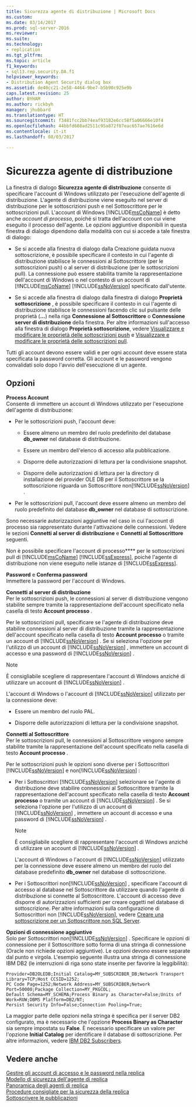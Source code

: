 ```yaml
---
title: Sicurezza agente di distribuzione | Microsoft Docs
ms.custom: 
ms.date: 03/14/2017
ms.prod: sql-server-2016
ms.reviewer: 
ms.suite: 
ms.technology:
- replication
ms.tgt_pltfrm: 
ms.topic: article
f1_keywords:
- sql13.rep.security.DA.f1
helpviewer_keywords:
- Distribution Agent Security dialog box
ms.assetid: de40cc21-2e58-4464-9be7-b5b90c925e9b
caps.latest.revision: 25
author: BYHAM
ms.author: rickbyh
manager: jhubbard
ms.translationtype: HT
ms.sourcegitcommit: f3481fcc2bb74eaf93182e6cc58f5a06666e10f4
ms.openlocfilehash: 44bbfd608ad2511c95a872f07eac657ae7616e6d
ms.contentlocale: it-it
ms.lasthandoff: 08/03/2017

---
```

# <a name="distribution-agent-security"></a>Sicurezza agente di distribuzione
  La finestra di dialogo **Sicurezza agente di distribuzione** consente di specificare l'account di Windows utilizzato per l'esecuzione dell'agente di distribuzione. L'agente di distribuzione viene eseguito nel server di distribuzione per le sottoscrizioni push e nel Sottoscrittore per le sottoscrizioni pull. L'account di Windows [!INCLUDE[msCoName](../../includes/msconame-md.md)] è detto anche *account di processo*, poiché si tratta dell'account con cui viene eseguito il processo dell'agente. Le opzioni aggiuntive disponibili in questa finestra di dialogo dipendono dalla modalità con cui si accede a tale finestra di dialogo:  
  
-   Se si accede alla finestra di dialogo dalla Creazione guidata nuova sottoscrizione, è possibile specificare il contesto in cui l'agente di distribuzione stabilisce le connessioni al Sottoscrittore (per le sottoscrizioni push) o al server di distribuzione (per le sottoscrizioni pull). La connessione può essere stabilita tramite la rappresentazione dell'account di Windows o nel contesto di un account di [!INCLUDE[msCoName](../../includes/msconame-md.md)] [!INCLUDE[ssNoVersion](../../includes/ssnoversion-md.md)] specificato dall'utente.  
  
-   Se si accede alla finestra di dialogo dalla finestra di dialogo **Proprietà sottoscrizione** , è possibile specificare il contesto in cui l'agente di distribuzione stabilisce le connessioni facendo clic sul pulsante delle proprietà (**...**) nella riga **Connessione al Sottoscrittore** o **Connessione server di distribuzione** della finestra. Per altre informazioni sull'accesso alla finestra di dialogo **Proprietà sottoscrizione**, vedere [Visualizzare e modificare le proprietà delle sottoscrizioni push](../../relational-databases/replication/view-and-modify-push-subscription-properties.md) e [Visualizzare e modificare le proprietà delle sottoscrizioni pull](../../relational-databases/replication/view-and-modify-pull-subscription-properties.md).  
  
 Tutti gli account devono essere validi e per ogni account deve essere stata specificata la password corretta. Gli account e le password vengono convalidati solo dopo l'avvio dell'esecuzione di un agente.  
  
## <a name="options"></a>Opzioni  
 **Process Account**  
 Consente di immettere un account di Windows utilizzato per l'esecuzione dell'agente di distribuzione:  
  
-   Per le sottoscrizioni push, l'account deve:  
  
    -   Essere almeno un membro del ruolo predefinito del database **db_owner** nel database di distribuzione.  
  
    -   Essere un membro dell'elenco di accesso alla pubblicazione.  
  
    -   Disporre delle autorizzazioni di lettura per la condivisione snapshot.  
  
    -   Disporre delle autorizzazioni di lettura per la directory di installazione del provider OLE DB per il Sottoscrittore se la sottoscrizione riguarda un Sottoscrittore non[!INCLUDE[ssNoVersion](../../includes/ssnoversion-md.md)] .  
  
-   Per le sottoscrizioni pull, l'account deve essere almeno un membro del ruolo predefinito del database **db_owner** nel database di sottoscrizione.  
  
 Sono necessarie autorizzazioni aggiuntive nel caso in cui l'account di processo sia rappresentato durante l'attivazione delle connessioni. Vedere le sezioni **Connetti al server di distribuzione** e **Connetti al Sottoscrittore** seguenti.  
  
 Non è possibile specificare l'account di processo**** per le sottoscrizioni pull di [!INCLUDE[msCoName](../../includes/msconame-md.md)] [!INCLUDE[ssExpress](../../includes/ssexpress-md.md)], poiché l'agente di distribuzione non viene eseguito nelle istanze di [!INCLUDE[ssExpress](../../includes/ssexpress-md.md)].  
  
 **Password** e **Conferma password**  
 Immettere la password per l'account di Windows.  
  
 **Connetti al server di distribuzione**  
 Per le sottoscrizioni push, le connessioni al server di distribuzione vengono stabilite sempre tramite la rappresentazione dell'account specificato nella casella di testo **Account processo** .  
  
 Per le sottoscrizioni pull, specificare se l'agente di distribuzione deve stabilire connessioni al server di distribuzione tramite la rappresentazione dell'account specificato nella casella di testo **Account processo** o tramite un account di [!INCLUDE[ssNoVersion](../../includes/ssnoversion-md.md)] . Se si seleziona l'opzione per l'utilizzo di un account di [!INCLUDE[ssNoVersion](../../includes/ssnoversion-md.md)] , immettere un account di accesso e una password di [!INCLUDE[ssNoVersion](../../includes/ssnoversion-md.md)] .  
  
> [!NOTE]  
>  È consigliabile scegliere di rappresentare l'account di Windows anziché di utilizzare un account di [!INCLUDE[ssNoVersion](../../includes/ssnoversion-md.md)] .  
  
 L'account di Windows o l'account di [!INCLUDE[ssNoVersion](../../includes/ssnoversion-md.md)] utilizzato per la connessione deve:  
  
-   Essere un membro del ruolo PAL.  
  
-   Disporre delle autorizzazioni di lettura per la condivisione snapshot.  
  
 **Connetti al Sottoscrittore**  
 Per le sottoscrizioni pull, le connessioni al Sottoscrittore vengono sempre stabilite tramite la rappresentazione dell'account specificato nella casella di testo **Account processo** .  
  
 Per le sottoscrizioni push le opzioni sono diverse per i Sottoscrittori [!INCLUDE[ssNoVersion](../../includes/ssnoversion-md.md)] e non[!INCLUDE[ssNoVersion](../../includes/ssnoversion-md.md)] :  
  
-   Per i Sottoscrittori [!INCLUDE[ssNoVersion](../../includes/ssnoversion-md.md)] selezionare se l'agente di distribuzione deve stabilire connessioni al Sottoscrittore tramite la rappresentazione dell'account specificato nella casella di testo **Account processo** o tramite un account di [!INCLUDE[ssNoVersion](../../includes/ssnoversion-md.md)] . Se si seleziona l'opzione per l'utilizzo di un account di [!INCLUDE[ssNoVersion](../../includes/ssnoversion-md.md)] , immettere un account di accesso e una password di [!INCLUDE[ssNoVersion](../../includes/ssnoversion-md.md)] .  
  
    > [!NOTE]  
    >  È consigliabile scegliere di rappresentare l'account di Windows anziché di utilizzare un account di [!INCLUDE[ssNoVersion](../../includes/ssnoversion-md.md)] .  
  
     L'account di Windows o l'account di [!INCLUDE[ssNoVersion](../../includes/ssnoversion-md.md)] utilizzato per la connessione deve essere almeno un membro del ruolo del database predefinito **db_owner** nel database di sottoscrizione.  
  
-   Per i Sottoscrittori non[!INCLUDE[ssNoVersion](../../includes/ssnoversion-md.md)] , specificare l'account di accesso al database nel Sottoscrittore da utilizzare quando l'agente di distribuzione si connette al Sottoscrittore. L'account di accesso deve disporre di autorizzazioni sufficienti per creare oggetti nel database di sottoscrizione. Per altre informazioni sulla configurazione di Sottoscrittori non [!INCLUDE[ssNoVersion](../../includes/ssnoversion-md.md)], vedere [Creare una sottoscrizione per un Sottoscrittore non SQL Server](../../relational-databases/replication/create-a-subscription-for-a-non-sql-server-subscriber.md).  
  
 **Opzioni di connessione aggiuntive**  
 Solo per Sottoscrittori non[!INCLUDE[ssNoVersion](../../includes/ssnoversion-md.md)] . Specificare le opzioni di connessione per il Sottoscrittore sotto forma di una stringa di connessione (Oracle non richiede opzioni aggiuntive). Le opzioni devono essere separate dal punto e virgola. L'esempio seguente illustra una stringa di connessione IBM DB2 (le interruzioni di riga sono state inserite per favorire la leggibilità):  
  
```  
Provider=DB2OLEDB;Initial Catalog=MY_SUBSCRIBER_DB;Network Transport Library=TCP;Host CCSID=1252;  
PC Code Page=1252;Network Address=MY_SUBSCRIBER;Network Port=50000;Package Collection=MY_PKGCOL;  
Default Schema=MY_SCHEMA;Process Binary as Character=False;Units of Work=RUW;DBMS Platform=DB2/NT;  
Persist Security Info=False;Connection Pooling=True;  
```  
  
 La maggior parte delle opzioni nella stringa è specifica per il server DB2 configurato, ma è necessario che l'opzione **Process Binary as Character** sia sempre impostata su **False**. È necessario specificare un valore per l'opzione **Initial Catalog** per identificare il database di sottoscrizione. Per altre informazioni, vedere [IBM DB2 Subscribers](../../relational-databases/replication/non-sql/ibm-db2-subscribers.md).  
  
## <a name="see-also"></a>Vedere anche  
 [Gestire gli account di accesso e le password nella replica](../../relational-databases/replication/security/manage-logins-and-passwords-in-replication.md)   
 [Modello di sicurezza dell'agente di replica](../../relational-databases/replication/security/replication-agent-security-model.md)   
 [Panoramica degli agenti di replica](../../relational-databases/replication/agents/replication-agents-overview.md)   
 [Procedure consigliate per la sicurezza della replica](../../relational-databases/replication/security/replication-security-best-practices.md)   
 [Sottoscrivere le pubblicazioni](../../relational-databases/replication/subscribe-to-publications.md)  
  
  
